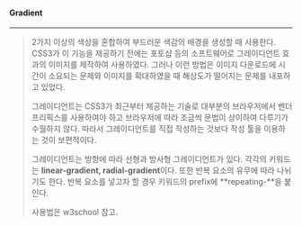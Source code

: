 #### Gradient

------

> 2가지 이상의 색상을 혼합하여 부드러운 색감의 배경을 생성할 때 사용한다. CSS3가 이 기능을 제공하기 전에는 포토샵 등의 소프트웨어로 그레이디언트 효과의 이미지를 제작하여 사용하였다. 그러나 이런 방법은 이미지 다운로드에 시간이 소요되는 문제와 이미지를 확대하였을 때 해상도가 떨어지는 문제를 내포하고 있었다.
>
> 그레이디언트는 CSS3가 최근부터 제공하는 기술로 대부분의 브라우저에서 벤더 프리픽스를 사용하여야 하고 브라우저에 따라 조금씩 문법이 상이하여 다루기가 수월하지 않다. 따라서 그레이디언트를 직접 작성하는 것보다 작성 툴을 이용하는 것이 보편적이다.
>
> 그레이디언트는 방향에 따라 선형과 방사형 그레이디언트가 있다. 각각의 키워드는 **linear-gradient, radial-gradient**이다. 또한 반복 요소의 유무에 따라 나뉘기도 한다. 반복 요소를 넣고자 할 경우 키워드의 prefix에 **repeating-**을 붙인다.
>
> 사용법은 w3school 참고.



